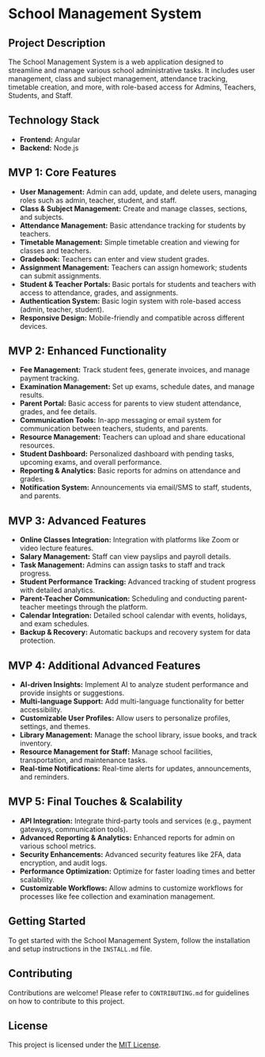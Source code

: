 # School Management System

## Project Description

The School Management System is a web application designed to streamline and manage various school administrative tasks. It includes user management, class and subject management, attendance tracking, timetable creation, and more, with role-based access for Admins, Teachers, Students, and Staff.

## Technology Stack

- **Frontend:** Angular
- **Backend:** Node.js

## MVP 1: Core Features

- **User Management:** Admin can add, update, and delete users, managing roles such as admin, teacher, student, and staff.
- **Class & Subject Management:** Create and manage classes, sections, and subjects.
- **Attendance Management:** Basic attendance tracking for students by teachers.
- **Timetable Management:** Simple timetable creation and viewing for classes and teachers.
- **Gradebook:** Teachers can enter and view student grades.
- **Assignment Management:** Teachers can assign homework; students can submit assignments.
- **Student & Teacher Portals:** Basic portals for students and teachers with access to attendance, grades, and assignments.
- **Authentication System:** Basic login system with role-based access (admin, teacher, student).
- **Responsive Design:** Mobile-friendly and compatible across different devices.

## MVP 2: Enhanced Functionality

- **Fee Management:** Track student fees, generate invoices, and manage payment tracking.
- **Examination Management:** Set up exams, schedule dates, and manage results.
- **Parent Portal:** Basic access for parents to view student attendance, grades, and fee details.
- **Communication Tools:** In-app messaging or email system for communication between teachers, students, and parents.
- **Resource Management:** Teachers can upload and share educational resources.
- **Student Dashboard:** Personalized dashboard with pending tasks, upcoming exams, and overall performance.
- **Reporting & Analytics:** Basic reports for admins on attendance and grades.
- **Notification System:** Announcements via email/SMS to staff, students, and parents.

## MVP 3: Advanced Features

- **Online Classes Integration:** Integration with platforms like Zoom or video lecture features.
- **Salary Management:** Staff can view payslips and payroll details.
- **Task Management:** Admins can assign tasks to staff and track progress.
- **Student Performance Tracking:** Advanced tracking of student progress with detailed analytics.
- **Parent-Teacher Communication:** Scheduling and conducting parent-teacher meetings through the platform.
- **Calendar Integration:** Detailed school calendar with events, holidays, and exam schedules.
- **Backup & Recovery:** Automatic backups and recovery system for data protection.

## MVP 4: Additional Advanced Features

- **AI-driven Insights:** Implement AI to analyze student performance and provide insights or suggestions.
- **Multi-language Support:** Add multi-language functionality for better accessibility.
- **Customizable User Profiles:** Allow users to personalize profiles, settings, and themes.
- **Library Management:** Manage the school library, issue books, and track inventory.
- **Resource Management for Staff:** Manage school facilities, transportation, and maintenance tasks.
- **Real-time Notifications:** Real-time alerts for updates, announcements, and reminders.

## MVP 5: Final Touches & Scalability

- **API Integration:** Integrate third-party tools and services (e.g., payment gateways, communication tools).
- **Advanced Reporting & Analytics:** Enhanced reports for admin on various school metrics.
- **Security Enhancements:** Advanced security features like 2FA, data encryption, and audit logs.
- **Performance Optimization:** Optimize for faster loading times and better scalability.
- **Customizable Workflows:** Allow admins to customize workflows for processes like fee collection and examination management.

## Getting Started

To get started with the School Management System, follow the installation and setup instructions in the `INSTALL.md` file.

## Contributing

Contributions are welcome! Please refer to `CONTRIBUTING.md` for guidelines on how to contribute to this project.

## License

This project is licensed under the [MIT License](LICENSE).
